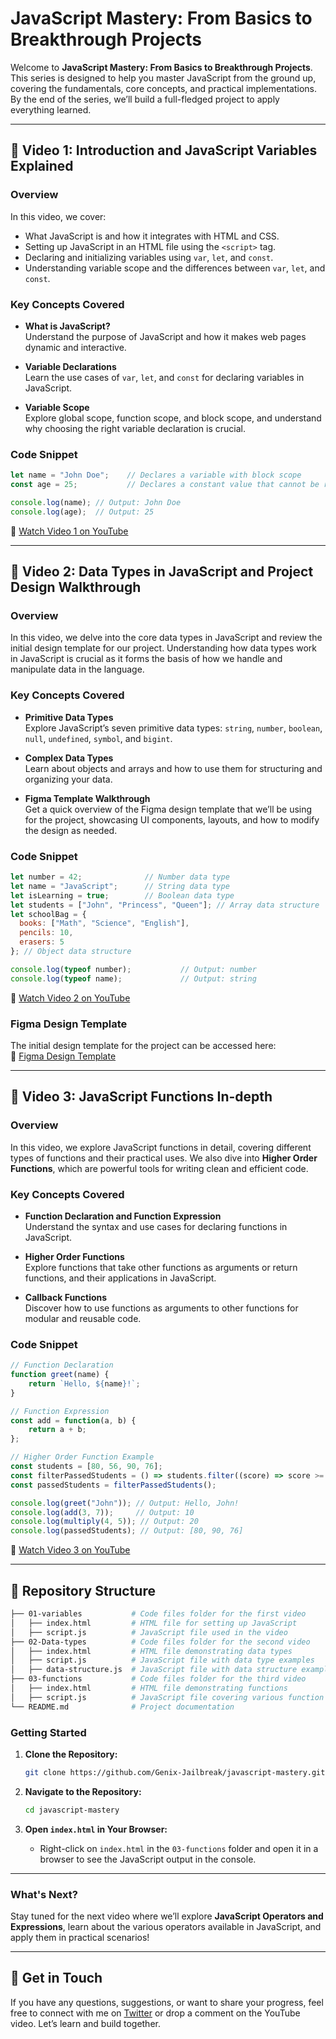 # JavaScript Mastery: From Basics to Breakthrough Projects  

Welcome to **JavaScript Mastery: From Basics to Breakthrough Projects**. This series is designed to help you master JavaScript from the ground up, covering the fundamentals, core concepts, and practical implementations. By the end of the series, we’ll build a full-fledged project to apply everything learned.  

---

## 🎥 Video 1: Introduction and JavaScript Variables Explained  

### Overview  
In this video, we cover:  
- What JavaScript is and how it integrates with HTML and CSS.  
- Setting up JavaScript in an HTML file using the `<script>` tag.  
- Declaring and initializing variables using `var`, `let`, and `const`.  
- Understanding variable scope and the differences between `var`, `let`, and `const`.  

### Key Concepts Covered  
- **What is JavaScript?**  
  Understand the purpose of JavaScript and how it makes web pages dynamic and interactive.  

- **Variable Declarations**  
  Learn the use cases of `var`, `let`, and `const` for declaring variables in JavaScript.  

- **Variable Scope**  
  Explore global scope, function scope, and block scope, and understand why choosing the right variable declaration is crucial.  

### Code Snippet  

```javascript  
let name = "John Doe";    // Declares a variable with block scope  
const age = 25;           // Declares a constant value that cannot be reassigned  

console.log(name); // Output: John Doe  
console.log(age);  // Output: 25  
```  

🔗 [Watch Video 1 on YouTube](https://www.youtube.com/watch?v=hQiyLMwqCqg)  

---

## 🎥 Video 2: Data Types in JavaScript and Project Design Walkthrough  

### Overview  
In this video, we delve into the core data types in JavaScript and review the initial design template for our project. Understanding how data types work in JavaScript is crucial as it forms the basis of how we handle and manipulate data in the language.  

### Key Concepts Covered  
- **Primitive Data Types**  
  Explore JavaScript’s seven primitive data types: `string`, `number`, `boolean`, `null`, `undefined`, `symbol`, and `bigint`.  

- **Complex Data Types**  
  Learn about objects and arrays and how to use them for structuring and organizing your data.  

- **Figma Template Walkthrough**  
  Get a quick overview of the Figma design template that we’ll be using for the project, showcasing UI components, layouts, and how to modify the design as needed.  

### Code Snippet  

```javascript  
let number = 42;              // Number data type  
let name = "JavaScript";      // String data type  
let isLearning = true;        // Boolean data type  
let students = ["John", "Princess", "Queen"]; // Array data structure  
let schoolBag = {  
  books: ["Math", "Science", "English"],  
  pencils: 10,  
  erasers: 5  
}; // Object data structure  

console.log(typeof number);           // Output: number  
console.log(typeof name);             // Output: string  
```  

🔗 [Watch Video 2 on YouTube](https://www.youtube.com/watch?v=3XyZChF0BxE)  

### Figma Design Template  
The initial design template for the project can be accessed here:  
🔗 [Figma Design Template](https://www.figma.com/design/IG8gQB5OftuioByvsrdI6B/Ecommerce-Web-Pages-(Free)-(Community)-(Copy)?node-id=0-1&node-type=canvas&t=DjtjOE6AxbIUSPFo-0)  

---

## 🎥 Video 3: JavaScript Functions In-depth  

### Overview  
In this video, we explore JavaScript functions in detail, covering different types of functions and their practical uses. We also dive into **Higher Order Functions**, which are powerful tools for writing clean and efficient code.  

### Key Concepts Covered  
- **Function Declaration and Function Expression**  
  Understand the syntax and use cases for declaring functions in JavaScript.  

- **Higher Order Functions**  
  Explore functions that take other functions as arguments or return functions, and their applications in JavaScript.

- **Callback Functions**  
  Discover how to use functions as arguments to other functions for modular and reusable code.  

### Code Snippet  

```javascript  
// Function Declaration  
function greet(name) {  
    return `Hello, ${name}!`;  
}  

// Function Expression  
const add = function(a, b) {  
    return a + b;  
};    

// Higher Order Function Example  
const students = [80, 56, 90, 76];  
const filterPassedStudents = () => students.filter((score) => score >= 60); // Filters scores greater than or equal to 60
const passedStudents = filterPassedStudents();

console.log(greet("John")); // Output: Hello, John!  
console.log(add(3, 7));     // Output: 10  
console.log(multiply(4, 5)); // Output: 20  
console.log(passedStudents); // Output: [80, 90, 76]  
```  

🔗 [Watch Video 3 on YouTube](https://www.youtube.com/watch?v=U2GGIhLInWg)  

---

## 📂 Repository Structure  

```bash  
├── 01-variables           # Code files folder for the first video  
│   ├── index.html         # HTML file for setting up JavaScript  
│   ├── script.js          # JavaScript file used in the video  
├── 02-Data-types          # Code files folder for the second video  
│   ├── index.html         # HTML file demonstrating data types  
│   ├── script.js          # JavaScript file with data type examples  
│   ├── data-structure.js  # JavaScript file with data structure examples  
├── 03-functions           # Code files folder for the third video  
│   ├── index.html         # HTML file demonstrating functions  
│   ├── script.js          # JavaScript file covering various function types  
└── README.md              # Project documentation  
```  

### Getting Started  

1. **Clone the Repository:**  
   ```bash  
   git clone https://github.com/Genix-Jailbreak/javascript-mastery.git  
   ```  

2. **Navigate to the Repository:**  
   ```bash  
   cd javascript-mastery  
   ```  

3. **Open `index.html` in Your Browser:**  
   - Right-click on `index.html` in the `03-functions` folder and open it in a browser to see the JavaScript output in the console.  

---

### What's Next?  
Stay tuned for the next video where we’ll explore **JavaScript Operators and Expressions**, learn about the various operators available in JavaScript, and apply them in practical scenarios!  

---  

## 📧 Get in Touch  

If you have any questions, suggestions, or want to share your progress, feel free to connect with me on [Twitter](https://x.com/GenixTech1) or drop a comment on the YouTube video. Let’s learn and build together.  
```
